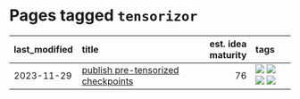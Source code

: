 # Pages tagged `tensorizor`

|last_modified|title|est. idea maturity|tags
|:---|:---|---:|:---|
|2023-11-29|[publish pre-tensorized checkpoints](../huggingface_tensorized.md)|76|[![](https://img.shields.io/badge/tag-coreweave-cc5ed7)](../tags/coreweave.md) [![](https://img.shields.io/badge/tag-open_source-1dc0d1)](../tags/open_source.md) [![](https://img.shields.io/badge/tag-public_good-dd597e)](../tags/public_good.md) [![](https://img.shields.io/badge/tag-tensorizor-759071)](../tags/tensorizor.md)|